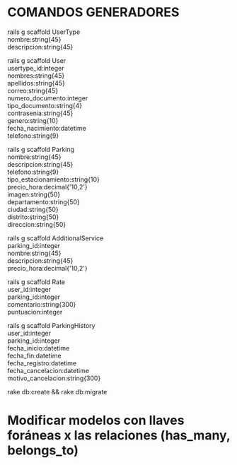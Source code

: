 # COMANDOS GENERADORES
rails g scaffold UserType \
    nombre:string{45} \
    descripcion:string{45}


rails g scaffold User \
    usertype_id:integer \
    nombres:string{45} \
    apellidos:string{45} \
    correo:string{45} \
    numero_documento:integer \
    tipo_documento:string{4} \
    contrasenia:string{45} \
    genero:string{10} \
    fecha_nacimiento:datetime \
    telefono:string{9}


rails g scaffold Parking \
    nombre:string{45} \
    descripcion:string{45} \
    telefono:string{9} \
    tipo_estacionamiento:string{10} \
    precio_hora:decimal{'10,2'} \
    imagen:string{50} \
    departamento:string{50} \
    ciudad:string{50} \
    distrito:string{50} \
    direccion:string{50}


rails g scaffold AdditionalService \
    parking_id:integer \
    nombre:string{45} \
    descripcion:string{45} \
    precio_hora:decimal{'10,2'}


rails g scaffold Rate \
    user_id:integer \
    parking_id:integer \
    comentario:string{300} \
    puntuacion:integer


rails g scaffold ParkingHistory \
    user_id:integer \
    parking_id:integer \
    fecha_inicio:datetime \
    fecha_fin:datetime \
    fecha_registro:datetime \
    fecha_cancelacion:datetime \
    motivo_cancelacion:string{300}


rake db:create && rake db:migrate


# Modificar modelos con llaves foráneas x las relaciones (has_many, belongs_to)
